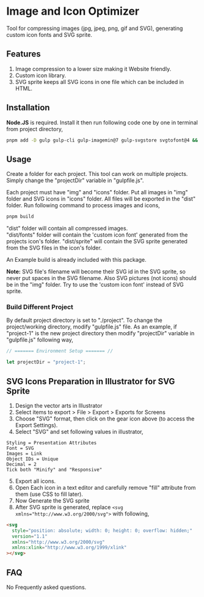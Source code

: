 # Image and Icon Optimizer

Tool for compressing images (jpg, jpeg, png, gif and SVG), generating custom icon fonts and SVG sprite.

## Features

1. Image compression to a lower size making it Website friendly.
2. Custom icon library.
3. SVG sprite keeps all SVG icons in one file which can be included in HTML.

## Installation

**Node.JS** is required. Install it then run following code one by one in terminal from project directory,

```bash
pnpm add -D gulp gulp-cli gulp-imagemin@7 gulp-svgstore svgtofont@4 && pnpm approve-builds
```

## Usage

Create a folder for each project. This tool can work on multiple projects. Simply change the "projectDir" variable in "gulpfile.js".

Each project must have "img" and "icons" folder. Put all images in "img" folder and SVG icons in "icons" folder. All files will be exported in the "dist" folder. Run following command to process images and icons,

```bash
pnpm build
```

"dist" folder will contain all compressed images.  
"dist/fonts" folder will contain the 'custom icon font' generated from the projects icon's folder.
"dist/sprite" will contain the SVG sprite generated from the SVG files in the icon's folder.

An Example build is already included with this package.

**Note:** SVG file's filename will become their SVG id in the SVG sprite, so never put spaces in the SVG filename. Also SVG pictures (not icons) should be in the "img" folder. Try to use the 'custom icon font' instead of SVG sprite.

### Build Different Project

By default project directory is set to "./project". To change the project/working directory, modify "gulpfile.js" file. As an example, if "project-1" is the new project directory then modify "projectDir" variable in "gulpfile.js" following way,

```JavaScript
// ======= Environment Setup ======= //

let projectDir = "project-1";
```

## SVG Icons Preparation in Illustrator for SVG Sprite

1. Design the vector arts in Illustrator
2. Select items to export > File > Export > Exports for Screens
3. Choose "SVG" format, then click on the gear icon above (to access the Export Settings).
4. Select "SVG" and set following values in illustrator,

```
Styling = Presentation Attributes
Font = SVG
Images = Link
Object IDs = Unique
Decimal = 2
Tick both "Minify" and "Responsive"
```

5. Export all icons.
6. Open Each icon in a text editor and carefully remove "fill" attribute from them (use CSS to fill later).
7. Now Generate the SVG sprite
8. After SVG sprite is generated, replace `<svg xmlns="http://www.w3.org/2000/svg">` with following,

```html
<svg
  style="position: absolute; width: 0; height: 0; overflow: hidden;"
  version="1.1"
  xmlns="http://www.w3.org/2000/svg"
  xmlns:xlink="http://www.w3.org/1999/xlink"
></svg>
```

## FAQ

No Frequently asked questions.
